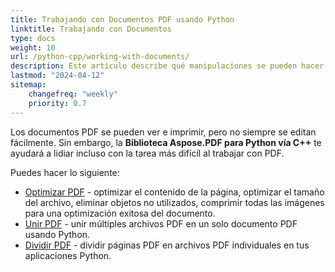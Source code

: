 ```yaml
---
title: Trabajando con Documentos PDF usando Python
linktitle: Trabajando con Documentos
type: docs
weight: 10
url: /python-cpp/working-with-documents/
description: Este artículo describe qué manipulaciones se pueden hacer con el documento con la biblioteca Aspose.PDF para Python vía C++.
lastmod: "2024-04-12"
sitemap:
    changefreq: "weekly"
    priority: 0.7
---
```


Los documentos PDF se pueden ver e imprimir, pero no siempre se editan fácilmente. Sin embargo, la **Biblioteca Aspose.PDF para Python vía C++** te ayudará a lidiar incluso con la tarea más difícil al trabajar con PDF.

Puedes hacer lo siguiente:

- [Optimizar PDF](/pdf/python-cpp/optimize-pdf/) - optimizar el contenido de la página, optimizar el tamaño del archivo, eliminar objetos no utilizados, comprimir todas las imágenes para una optimización exitosa del documento.
- [Unir PDF](/pdf/python-cpp/merge-pdf-documents/) - unir múltiples archivos PDF en un solo documento PDF usando Python.
- [Dividir PDF](/pdf/python-cpp/split-document/) - dividir páginas PDF en archivos PDF individuales en tus aplicaciones Python.